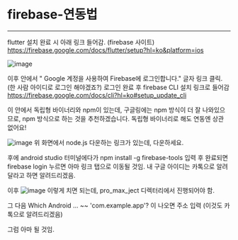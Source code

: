 # firebase-연동법
-----------

flutter 설치 완료 시 아래 링크 들어감. (firebase 사이트)
https://firebase.google.com/docs/flutter/setup?hl=ko&platform=ios

![image](https://github.com/user-attachments/assets/0e09eb73-b6a3-4d6b-9ab3-3dc18364e0ae)

이후 안에서  " Google 계정을 사용하여 Firebase에 로그인합니다." 글자 링크 클릭.
(한 사람 아이디로 로그인 해야겠죠?) 
로그인 완료 후 firebase CLI 설치 링크로 들어감
https://firebase.google.com/docs/cli?hl=ko#setup_update_cli


이 안에서 독립형 바이너리와 npm이 있는데, 구글링에는 npm 방식이 더 잘 나와있으므로, npm 방식으로 하는 것을 추천하겠습니다.
독립형 바이너리로 해도 연동엔 상관 없어요! 

![image](https://github.com/user-attachments/assets/3081ace1-6682-496c-b754-bb1493a0bf6b)
위 화면에서 node.js 다운하는 링크가 있는데, 다운하세요. 

후에 android studio 터미널에다가 npm install -g firebase-tools 입력 후 완료되면
firebase login 누르면 아마 링크 탭으로 이동될 것임. 내 구글 아이디는 카톡으로 알려달라고 하면 알려드리겠음. 

이후 
![image](https://github.com/user-attachments/assets/d67451db-9c12-4e02-81df-8507c2fbb254)
이렇게 치면 되는데, pro_max_ject 디렉터리에서 진행되어야 함. 

그 다음 Which Android ... ~~ 'com.example.app'? 이 나오면 주소 입력 (이것도 카톡으로 알려드리겠음)

그럼 아마 될 것임. 
